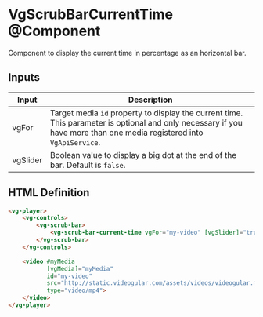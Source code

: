 # VgScrubBarCurrentTime @Component

Component to display the current time in percentage as an horizontal bar.

## Inputs

| Input | Description |
|--- |--- |
| vgFor | Target media `id` property to display the current time. This parameter is optional and only necessary if you have more than one media registered into `VgApiService`. |
| vgSlider | Boolean value to display a big dot at the end of the bar. Default is `false`. |

## HTML Definition

```html
<vg-player>
    <vg-controls>
        <vg-scrub-bar>
            <vg-scrub-bar-current-time vgFor="my-video" [vgSlider]="true"></vg-scrub-bar-current-time>
        </vg-scrub-bar>
    </vg-controls>

    <video #myMedia
           [vgMedia]="myMedia"
           id="my-video"
           src="http://static.videogular.com/assets/videos/videogular.mp4"
           type="video/mp4">
    </video>
</vg-player>
```
